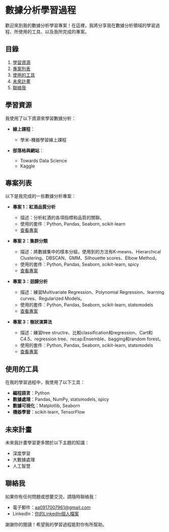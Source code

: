 # 數據分析學習過程

歡迎來到我的數據分析學習專案！在這裡，我將分享我在數據分析領域的學習過程、所使用的工具、以及我所完成的專案。

## 目錄

1. [學習資源](#學習資源)
2. [專案列表](#專案列表)
3. [使用的工具](#使用的工具)
4. [未來計畫](#未來計畫)
5. [聯絡我](#聯絡我)

## 學習資源

我使用了以下資源來學習數據分析：

  
- **線上課程**：
  - 學米-機器學習線上課程
  
- **部落格與網站**：
  - Towards Data Science
  - Kaggle
    
## 專案列表

以下是我完成的一些數據分析專案：

- **專案 1：紅酒品質分析**
  - 描述：分析紅酒的各項指標和品質的關聯。
  - 使用的套件：Python, Pandas, Seaborn, scikit-learn
  - [查看專案](wine-quality/wine_quality.ipynb)

- **專案 2：集群分類**
  - 描述：將數據集中的樣本分組，使用到的方法有K-means、Hierarchical Clustering、DBSCAN、GMM、Silhouette scores、Elbow Method。
  - 使用的套件：Python, Pandas, Seaborn, scikit-learn, spicy
  - [查看專案](link_to_project_2)

- **專案 3：迴歸分析**
  - 描述：練習Multivariate Regression、Polynomial Regression、learning curves、Regularized Models。
  - 使用的套件：Python, Pandas, Seaborn, scikit-learn, statsmodels
  - [查看專案](Regression/regression.ipynb)

- **專案 3：樹狀演算法**
  - 描述：練習tree structre、比較classification和regression、Cart和C4.5、regression tree、recap:Ensemble、bagging和random forest。
  - 使用的套件：Python, Pandas, Seaborn, scikit-learn, statsmodels
  - [查看專案](Tree/Tree.ipynb)


## 使用的工具

在我的學習過程中，我使用了以下工具：

- **編程語言**：Python
- **數據處理**：Pandas, NumPy, statsmodels, spicy
- **數據可視化**：Matplotlib, Seaborn
- **機器學習**：scikit-learn, TensorFlow

## 未來計畫

未來我計畫學習更多關於以下主題的知識：

- 深度學習
- 大數據處理
- 人工智慧

## 聯絡我

如果你有任何問題或想要交流，請隨時聯絡我：

- 電子郵件：aa0917007961@gmail.com
- LinkedIn：[你的LinkedIn個人檔案](link_to_your_linkedin)

謝謝你的閱讀！希望我的學習過程能對你有所幫助。
